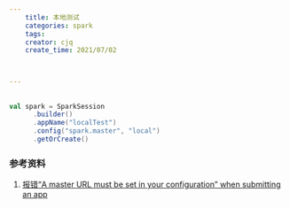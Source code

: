 ```yaml
---
    title: 本地测试
    categories: spark
    tags:
    creator: cjq
    create_time: 2021/07/02



---
```


## 

```scala
val spark = SparkSession
      .builder()
      .appName("localTest")
      .config("spark.master", "local")
      .getOrCreate()
```





### 参考资料

1. [报错“A master URL must be set in your configuration” when submitting an app](https://stackoverflow.com/questions/38008330/spark-error-a-master-url-must-be-set-in-your-configuration-when-submitting-a)

